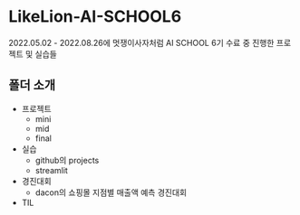 # LikeLion-AI-SCHOOL6

2022.05.02 - 2022.08.26에 멋쟁이사자처럼 AI SCHOOL 6기 수료 중 진행한 프로젝트 및 실습들

## 폴더 소개

- 프로젝트
  - mini
  - mid
  - final
- 실습
  - github의 projects
  - streamlit
- 경진대회
  - dacon의 쇼핑몰 지점별 매출액 예측 경진대회
- TIL
